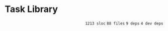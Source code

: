 # Task Library

<p align="right"><code>1213 sloc</code>&nbsp;<code>88 files</code>&nbsp;<code>9 deps</code>&nbsp;<code>4 dev deps</code></p>



<br />

<!-- START doctoc -->
<!-- END doctoc -->
